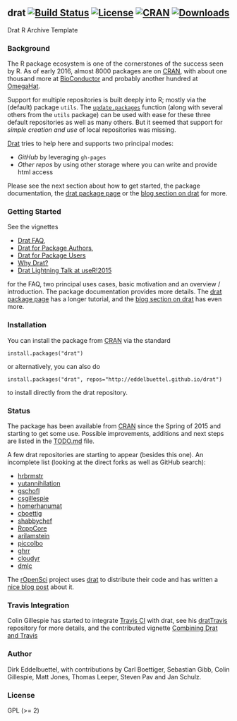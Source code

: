 ## drat [![Build Status](https://travis-ci.org/eddelbuettel/drat.svg)](https://travis-ci.org/eddelbuettel/drat) [![License](http://img.shields.io/badge/license-GPL%20%28%3E=%202%29-brightgreen.svg?style=flat)](http://www.gnu.org/licenses/gpl-2.0.html) [![CRAN](http://www.r-pkg.org/badges/version/drat)](https://cran.r-project.org/package=drat) [![Downloads](http://cranlogs.r-pkg.org/badges/drat?color=brightgreen)](http://www.r-pkg.org/pkg/drat)

Drat R Archive Template

### Background

The R package ecosystem is one of the cornerstones of the success seen by R.
As of early 2016, almost 8000 packages are on [CRAN](https://cran.r-project.org),
with about one thousand more at [BioConductor](http://www.bioconductor.org) and
probably another hundred at [OmegaHat](http://www.omegahat.net).

Support for multiple repositories is built deeply into R; mostly via the
(default) package `utils`. The
[`update.packages`](http://www.rdocumentation.org/packages/utils/functions/update.packages)
function (along with several others from the `utils` package) can be used with
ease for these three default repositories as well as many others. But it
seemed that support for _simple creation and use_ of local repositories was
missing.

[Drat](http://dirk.eddelbuettel.com/code/drat.html) tries to help here and supports two principal modes:

- *GitHub* by leveraging `gh-pages`
- *Other repos* by using other storage where you can write and provide html access

Please see the next section about how to get started, the package documentation, the
[drat package page](http://dirk.eddelbuettel.com/code/drat.html) or the
[blog section on drat](http://dirk.eddelbuettel.com/blog/code/drat/) for more.

### Getting Started

See the vignettes 

- [Drat FAQ](http://eddelbuettel.github.io/drat/DratFAQ.html), 
- [Drat for Package Authors](http://eddelbuettel.github.io/drat/DratForPackageAuthors.html), 
- [Drat for Package Users](http://eddelbuettel.github.io/drat/DratForPackageUsers.html)
- [Why Drat?](http://eddelbuettel.github.io/drat/WhyDrat.html)
- [Drat Lightning Talk at useR!2015](http://dirk.eddelbuettel.com/papers/useR2015_drat.pdf)

for the FAQ, two principal uses cases, basic motivation and an overview / introduction.
The package documentation provides more details.  The
[drat package page](http://dirk.eddelbuettel.com/code/drat.html) has a longer
tutorial, and the
[blog section on drat](http://dirk.eddelbuettel.com/blog/code/drat/) has even
more.

### Installation

You can install the package from [CRAN](https://cran.r-project.org) via the
standard

```{.r}
install.packages("drat")
```

or alternatively,  you can also do

```{.r}
install.packages("drat", repos="http://eddelbuettel.github.io/drat")
``` 

to install directly from the drat repository. 


### Status

The package has been available from [CRAN](https://cran.r-project.org) since
the Spring of 2015 and starting to get some use. Possible improvements,
additions and next steps are listed in the
[TODO.md](https://github.com/eddelbuettel/drat/blob/master/inst/TODO.md)
file.

A few drat repositories are starting to appear (besides this one). An incomplete list (looking at the direct forks as well as GitHub search):

 - [hrbrmstr](https://github.com/hrbrmstr/drat)
 - [yutannihilation](https://github.com/yutannihilation/drat)
 - [gschofl](https://github.com/gschofl/drat/)
 - [csgillespie](https://github.com/csgillespie/drat)
 - [homerhanumat](https://github.com/homerhanumat/drat)
 - [cboettig](https://github.com/cboettig/drat)
 - [shabbychef](https://github.com/shabbychef/drat)
 - [RcppCore](https://github.com/RcppCore/drat)
 - [arilamstein](https://github.com/arilamstein/drat)
 - [piccolbo](https://github.com/piccolbo/drat)
 - [ghrr](https://github.com/ghrr/drat)
 - [cloudyr](https://cloudyr.github.io/drat)
 - [dmlc](https://github.com/dmlc/drat)

The [rOpenSci](https://ropensci.org) project uses
[drat](http://dirk.eddelbuettel.com/code/drat.html) to distribute their code
and has written a
[nice blog post](https://ropensci.org/blog/2015/08/04/a-drat-repository-for-ropensci/)
about it.

### Travis Integration

Colin Gillespie has started to integrate
[Travis CI](http://www.travis-ci.org) with drat, see his
[dratTravis](https://github.com/csgillespie/dratTravis) repository for more
details, and the contributed vignette
[Combining Drat and Travis](http://eddelbuettel.github.io/drat/CombiningDratAndTravis.html)

### Author

Dirk Eddelbuettel, with contributions by Carl Boettiger, Sebastian Gibb,
Colin Gillespie, Matt Jones, Thomas Leeper, Steven Pav and Jan Schulz.

### License

GPL (>= 2)

